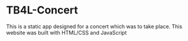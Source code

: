 # TB4L-Concert
This is a static app designed for a concert which was to take place.  This website was built with HTML/CSS and JavaScript
